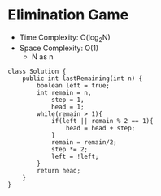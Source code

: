 # Elimination Game

- Time Complexity: O(log<sub>2</sub>N)
- Space Complexity: O(1)
  - N as n

```
class Solution {
    public int lastRemaining(int n) {
        boolean left = true;
        int remain = n,
            step = 1,
            head = 1;
        while(remain > 1){
            if(left || remain % 2 == 1){
                head = head + step;
            }
            remain = remain/2;
            step *= 2;
            left = !left;
        }
        return head;
    }
}
```
